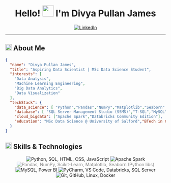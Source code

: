 <div align="center">

  <h1>Hello! <img src="https://media.giphy.com/media/hvRJCLFzcasrR4ia7z/giphy.gif" width="35px" height="35px"> I'm Divya Pullan James</h1>
  
  <a href="https://www.linkedin.com/in/divya-p-j">
    <img src="https://img.shields.io/badge/LinkedIn-%230A66C2.svg?style=for-the-badge&logo=linkedin&logoColor=white" alt="LinkedIn">
  </a>
</div>

---

<h2 align="left">
  <img src="https://media2.giphy.com/media/QssGEmpkyEOhBCb7e1/giphy.gif?cid=ecf05e47a0n3gi1bfqntqmob8g9aid1oyj2wr3ds3mg700bl&rid=giphy.gif" width="20px" height="20px"> 
  About Me 
</h2>

```json
{
  "name": "Divya Pullan James",
  "title": "Aspiring Data Scientist | MSc Data Science Student",
  "interests": [
    "Data Analysis",
    "Machine Learning Engineering",
    "Big Data Analytics",
    "Data Visualization"
  ],
  "techStack": {
    "data_science": [ "Python","Pandas","NumPy","Matplotlib","Seaborn","Scikit-learn","Spark","SQL","Databricks","Power BI"],
    "database": [ "SQL Server Management Studio (SSMS)","T-SQL","MySQL"],
    "cloud_bigdata": ["Apache Spark","Databricks Community Edition"],
    "education": "MSc Data Science @ University of Salford","BTech in Computer Science and Engineering @ APJ Abdul Kalam Technological University"
  }
}
```
<h2 align="left">
  <img src="https://media2.giphy.com/media/QssGEmpkyEOhBCb7e1/giphy.gif?cid=ecf05e47a0n3gi1bfqntqmob8g9aid1oyj2wr3ds3mg700bl&rid=giphy.gif" width="20px" height="20px" />
  Skills & Technologies
</h2>

<div align="center">
  <!-- Languages -->
  <img src="https://skillicons.dev/icons?i=python,sql,html,css,js" title="Python, SQL, HTML, CSS, JavaScript" />

  <!-- Frameworks & Libraries -->
  <img src="https://skillicons.dev/icons?i=spark" title="Apache Spark" />
  <img src="https://skillicons.dev/icons?i=python" style="opacity:0.5" title="Pandas, NumPy, Scikit-Learn, Matplotlib, Seaborn (Python libs)" />

  <!-- Databases & BI Tools -->
  <img src="https://skillicons.dev/icons?i=mysql,powerbi" title="MySQL, Power BI" />

  <!-- Platforms & IDEs -->
  <img src="https://skillicons.dev/icons?i=pycharm,vscode,databricks,sqlserver" title="PyCharm, VS Code, Databricks, SQL Server" />

  <!-- Others -->
  <img src="https://skillicons.dev/icons?i=git,github,linux,docker" title="Git, GitHub, Linux, Docker" />
</div>




